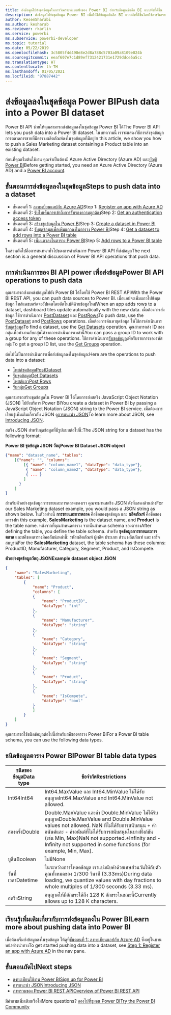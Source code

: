```yaml
---
title: ส่งข้อมูลไปยังชุดข้อมูลในการวิเคราะห์แบบฝังของ Power BI สำหรับข้อมูลเชิงลึก BI แบบฝังที่ดีขึ้น
description: ส่งข้อมูลไปยังชุดข้อมูล Power BI เพื่อให้ได้ข้อมูลเชิงลึก BI แบบฝังที่ดีขึ้นโดยใช้การวิเคราะห์แบบฝังตัวของ Power BI
author: KesemSharabi
ms.author: kesharab
ms.reviewer: rkarlin
ms.service: powerbi
ms.subservice: powerbi-developer
ms.topic: tutorial
ms.date: 05/22/2019
ms.openlocfilehash: 3c5805f4d498e8e2d8a788c5703a09a8109e024b
ms.sourcegitcommit: eeaf607e7c1d89ef7312421731e1729ddce5a5cc
ms.translationtype: HT
ms.contentlocale: th-TH
ms.lasthandoff: 01/05/2021
ms.locfileid: "97887442"
---
```

# <a name="push-data-into-a-power-bi-dataset"></a><span data-ttu-id="9577a-104">ส่งข้อมูลลงในชุดข้อมูล Power BI</span><span class="sxs-lookup"><span data-stu-id="9577a-104">Push data into a Power BI dataset</span></span>

<span data-ttu-id="9577a-105">Power BI API ช่วยให้คุณสามารถส่งข้อมูลลงในชุดข้อมูล Power BI ได้</span><span class="sxs-lookup"><span data-stu-id="9577a-105">The Power BI API lets you push data into a Power BI dataset.</span></span> <span data-ttu-id="9577a-106">ในบทความนี้ เราจะแสดงวิธีการส่งชุดข้อมูลการตลาดการขายที่มีตารางผลิตภัณฑ์ลงในชุดข้อมูลที่มีอยู่</span><span class="sxs-lookup"><span data-stu-id="9577a-106">In this article, we show you how to push a Sales Marketing dataset containing a Product table into an existing dataset.</span></span>

<span data-ttu-id="9577a-107">ก่อนที่คุณเริ่มต้นใช้งาน คุณจำเป็นต้องมี Azure Active Directory (Azure AD) และ[บัญชี Power BI](../embedded/create-an-azure-active-directory-tenant.md)</span><span class="sxs-lookup"><span data-stu-id="9577a-107">Before getting started, you need an Azure Active Directory (Azure AD) and a [Power BI account](../embedded/create-an-azure-active-directory-tenant.md).</span></span>

## <a name="steps-to-push-data-into-a-dataset"></a><span data-ttu-id="9577a-108">ขั้นตอนการส่งข้อมูลลงในชุดข้อมูล</span><span class="sxs-lookup"><span data-stu-id="9577a-108">Steps to push data into a dataset</span></span>

* <span data-ttu-id="9577a-109">ขั้นตอนที่ 1: [ลงทะเบียนแอปกับ Azure AD](../embedded/register-app.md)</span><span class="sxs-lookup"><span data-stu-id="9577a-109">Step 1: [Register an app with Azure AD](../embedded/register-app.md)</span></span>
* <span data-ttu-id="9577a-110">ขั้นตอนที่ 2: [รับโทเค็นการเข้าถึงการรับรองความถูกต้อง](walkthrough-push-data-get-token.md)</span><span class="sxs-lookup"><span data-stu-id="9577a-110">Step 2: [Get an authentication access token](walkthrough-push-data-get-token.md)</span></span>
* <span data-ttu-id="9577a-111">ขั้นตอนที่ 3: [สร้างชุดข้อมูลใน Power BI](walkthrough-push-data-create-dataset.md)</span><span class="sxs-lookup"><span data-stu-id="9577a-111">Step 3: [Create a dataset in Power BI](walkthrough-push-data-create-dataset.md)</span></span>
* <span data-ttu-id="9577a-112">ขั้นตอนที่ 4: [รับชุดข้อมูลเพื่อเพิ่มแถวลงในตาราง Power BI](walkthrough-push-data-get-datasets.md)</span><span class="sxs-lookup"><span data-stu-id="9577a-112">Step 4: [Get a dataset to add rows into a Power BI table](walkthrough-push-data-get-datasets.md)</span></span>
* <span data-ttu-id="9577a-113">ขั้นตอนที่ 5: [เพิ่มแถวลงในตาราง Power BI](walkthrough-push-data-add-rows.md)</span><span class="sxs-lookup"><span data-stu-id="9577a-113">Step 5: [Add rows to a Power BI table](walkthrough-push-data-add-rows.md)</span></span>

<span data-ttu-id="9577a-114">ในส่วนถัดไปคือการสนทนาทั่วไปของการดำเนินการ Power BI API ที่ส่งข้อมูล</span><span class="sxs-lookup"><span data-stu-id="9577a-114">The next section is a general discussion of Power BI API operations that push data.</span></span>

## <a name="power-bi-api-operations-to-push-data"></a><span data-ttu-id="9577a-115">การดำเนินการของ BI API power เพื่อส่งข้อมูล</span><span class="sxs-lookup"><span data-stu-id="9577a-115">Power BI API operations to push data</span></span>

<span data-ttu-id="9577a-116">คุณสามารถส่งแหล่งข้อมูลไปยัง Power BI ได้โดยใช้ Power BI REST API</span><span class="sxs-lookup"><span data-stu-id="9577a-116">With the Power BI REST API, you can push data sources to Power BI.</span></span> <span data-ttu-id="9577a-117">เมื่อแอปจะเพิ่มแถวไปยังชุดข้อมูล ไทล์แดชบอร์ดจะอัปเดตโดยอัตโนมัติด้วยข้อมูลใหม่</span><span class="sxs-lookup"><span data-stu-id="9577a-117">When an app adds rows to a dataset, dashboard tiles update automatically with the new data.</span></span> <span data-ttu-id="9577a-118">เมื่อต้องการส่งข้อมูล ใช้การดำเนินการ [PostDataset](/rest/api/power-bi/pushdatasets/datasets_postdataset) และ [PostRows](/rest/api/power-bi/pushdatasets/datasets_postrows)</span><span class="sxs-lookup"><span data-stu-id="9577a-118">To push data, use the [PostDataset](/rest/api/power-bi/pushdatasets/datasets_postdataset) and [PostRows](/rest/api/power-bi/pushdatasets/datasets_postrows) operations.</span></span> <span data-ttu-id="9577a-119">เมื่อต้องการค้นหาชุดข้อมูล ให้ใช้การดำเนินการ[รับชุดข้อมูล](/rest/api/power-bi/datasets/getdatasets)</span><span class="sxs-lookup"><span data-stu-id="9577a-119">To find a dataset, use the [Get Datasets](/rest/api/power-bi/datasets/getdatasets) operation.</span></span> <span data-ttu-id="9577a-120">คุณสามารถส่ง ID ของกลุ่มเพื่อทำงานกับกลุ่มได้จากการดำเนินการเหล่านี้</span><span class="sxs-lookup"><span data-stu-id="9577a-120">You can pass a group ID to work with a group for any of these operations.</span></span> <span data-ttu-id="9577a-121">ใช้การดำเนินการ[รับชุดข้อมูล](/rest/api/power-bi/groups/getgroups)เพื่อรับรายการของรหัสกลุ่ม</span><span class="sxs-lookup"><span data-stu-id="9577a-121">To get a group ID list, use the [Get Groups](/rest/api/power-bi/groups/getgroups) operation.</span></span>

<span data-ttu-id="9577a-122">ต่อไปนี้เป็นการดำเนินการเพื่อส่งข้อมูลลงในชุดข้อมูล:</span><span class="sxs-lookup"><span data-stu-id="9577a-122">Here are the operations to push data into a dataset:</span></span>

* [<span data-ttu-id="9577a-123">โพสต์ชุดข้อมูล</span><span class="sxs-lookup"><span data-stu-id="9577a-123">PostDataset</span></span>](/rest/api/power-bi/pushdatasets/datasets_postdataset)
* [<span data-ttu-id="9577a-124">รับชุดข้อมูล</span><span class="sxs-lookup"><span data-stu-id="9577a-124">Get Datasets</span></span>](/rest/api/power-bi/datasets/getdatasets)
* [<span data-ttu-id="9577a-125">โพสต์แถว</span><span class="sxs-lookup"><span data-stu-id="9577a-125">Post Rows</span></span>](/rest/api/power-bi/pushdatasets/datasets_postrows)
* [<span data-ttu-id="9577a-126">รับกลุ่ม</span><span class="sxs-lookup"><span data-stu-id="9577a-126">Get Groups</span></span>](/rest/api/power-bi/groups/getgroups)

<span data-ttu-id="9577a-127">คุณสามารถสร้างชุดข้อมูลใน Power BI ได้โดยการส่งสตริง JavaScript Object Notation (JSON) ไปยังบริการ Power BI</span><span class="sxs-lookup"><span data-stu-id="9577a-127">You create a dataset in Power BI by passing a JavaScript Object Notation (JSON) string to the Power BI service.</span></span> <span data-ttu-id="9577a-128">เมื่อต้องการเรียนรู้เพิ่มเติมเกี่ยวกับ JSON ดู[การแนะนำ JSON](https://json.org/)</span><span class="sxs-lookup"><span data-stu-id="9577a-128">To learn more about JSON, see [Introducing JSON](https://json.org/).</span></span>

<span data-ttu-id="9577a-129">สตริง JSON สำหรับชุดข้อมูลที่มีรูปแบบต่อไปนี้:</span><span class="sxs-lookup"><span data-stu-id="9577a-129">The JSON string for a dataset has the following format:</span></span>

<span data-ttu-id="9577a-130">**Power BI ชุดข้อมูล JSON วัตถุ**</span><span class="sxs-lookup"><span data-stu-id="9577a-130">**Power BI Dataset JSON object**</span></span>

```json
{"name": "dataset_name", "tables":
    [{"name": "", "columns":
        [{ "name": "column_name1", "dataType": "data_type"},
         { "name": "column_name2", "dataType": "data_type"},
         { ... }
        ]
      }
    ]
}
```

<span data-ttu-id="9577a-131">สำหรับตัวอย่างชุดข้อมูลการขายและการตลาดของเรา คุณจะผ่านสตริง JSON ดังที่แสดงด้านล่าง</span><span class="sxs-lookup"><span data-stu-id="9577a-131">For our Sales Marketing dataset example, you would pass a JSON string as shown below.</span></span> <span data-ttu-id="9577a-132">ในตัวอย่างนี้ **การขายและการตลาด** คือชื่อของชุดข้อมูล และ **ผลิตภัณฑ์** คือชื่อของตาราง</span><span class="sxs-lookup"><span data-stu-id="9577a-132">In this example, **SalesMarketing** is the dataset name, and **Product** is the table name.</span></span> <span data-ttu-id="9577a-133">หลังจากที่คุณกำหนดตาราง จากนั้นกำหนด schema ของตาราง</span><span class="sxs-lookup"><span data-stu-id="9577a-133">After defining the table, you define the table schema.</span></span> <span data-ttu-id="9577a-134">สำหรับ **ชุดข้อมูลการขายและการตลาด** และสคีของตารางมีคอลัมน์เหล่านี้: รหัสผลิตภัณฑ์ ผู้ผลิต ประเภท ส่วน ผลิตภัณฑ์ และ เสร็จสมบูรณ์</span><span class="sxs-lookup"><span data-stu-id="9577a-134">For the **SalesMarketing** dataset, the table schema has these columns: ProductID, Manufacturer, Category, Segment, Product, and IsCompete.</span></span>

<span data-ttu-id="9577a-135">**ตัวอย่างชุดข้อมูลวัตถุ JSON**</span><span class="sxs-lookup"><span data-stu-id="9577a-135">**Example dataset object JSON**</span></span>

```json
{
    "name": "SalesMarketing",
    "tables": [
        {
            "name": "Product",
            "columns": [
            {
                "name": "ProductID",
                "dataType": "int"
            },
            {
                "name": "Manufacturer",
                "dataType": "string"
            },
            {
                "name": "Category",
                "dataType": "string"
            },
            {
                "name": "Segment",
                "dataType": "string"
            },
            {
                "name": "Product",
                "dataType": "string"
            },
            {
                "name": "IsCompete",
                "dataType": "bool"
            }
            ]
        }
    ]
}
```

<span data-ttu-id="9577a-136">คุณสามารถใช้ชนิดข้อมูลต่อไปนี้สำหรับสคีของตาราง Power BI</span><span class="sxs-lookup"><span data-stu-id="9577a-136">For a Power BI table schema, you can use the following data types.</span></span>

## <a name="power-bi-table-data-types"></a><span data-ttu-id="9577a-137">ชนิดข้อมูลตาราง Power BI</span><span class="sxs-lookup"><span data-stu-id="9577a-137">Power BI table data types</span></span>

| <span data-ttu-id="9577a-138">**ชนิดของข้อมูล**</span><span class="sxs-lookup"><span data-stu-id="9577a-138">**Data type**</span></span> | <span data-ttu-id="9577a-139">**ข้อจำกัด**</span><span class="sxs-lookup"><span data-stu-id="9577a-139">**Restrictions**</span></span> |
| --- | --- |
| <span data-ttu-id="9577a-140">Int64</span><span class="sxs-lookup"><span data-stu-id="9577a-140">Int64</span></span> |<span data-ttu-id="9577a-141">Int64.MaxValue และ Int64.MinValue ไม่ได้รับอนุญาต</span><span class="sxs-lookup"><span data-stu-id="9577a-141">Int64.MaxValue and Int64.MinValue not allowed.</span></span> |
| <span data-ttu-id="9577a-142">สองครั้ง</span><span class="sxs-lookup"><span data-stu-id="9577a-142">Double</span></span> |<span data-ttu-id="9577a-143">Double.MaxValue และค่า Double.MinValue ไม่ได้รับอนุญาต</span><span class="sxs-lookup"><span data-stu-id="9577a-143">Double.MaxValue and Double.MinValue values not allowed.</span></span> <span data-ttu-id="9577a-144">NaN ที่ไม่ได้รับการสนับสนุน + ค่าอนันต์และ - ค่าอนันต์ที่ไม่ได้รับการสนับสนุนในบางฟังก์ชัน (เช่น  Min, Max)</span><span class="sxs-lookup"><span data-stu-id="9577a-144">NaN not supported.+Infinity and -Infinity not supported in some functions (for example, Min, Max).</span></span> |
| <span data-ttu-id="9577a-145">บูลีน</span><span class="sxs-lookup"><span data-stu-id="9577a-145">Boolean</span></span> |<span data-ttu-id="9577a-146">ไม่มี</span><span class="sxs-lookup"><span data-stu-id="9577a-146">None</span></span> |
| <span data-ttu-id="9577a-147">วันที่เวลา</span><span class="sxs-lookup"><span data-stu-id="9577a-147">Datetime</span></span> |<span data-ttu-id="9577a-148">ในระหว่างการโหลดข้อมูล เราแบ่งนับค่าด้วยเศษส่วนวันให้กับตัวคูณทั้งหมดของ 1/300 วินาที (3.33ms)</span><span class="sxs-lookup"><span data-stu-id="9577a-148">During data loading, we quantize values with day fractions to whole multiples of 1/300 seconds (3.33 ms).</span></span> |
| <span data-ttu-id="9577a-149">สตริง</span><span class="sxs-lookup"><span data-stu-id="9577a-149">String</span></span> |<span data-ttu-id="9577a-150">อนุญาตให้มีอักขระได้ถึง 128 K อักขระในขณะนี้</span><span class="sxs-lookup"><span data-stu-id="9577a-150">Currently allows up to 128 K characters.</span></span> |

## <a name="learn-more-about-pushing-data-into-power-bi"></a><span data-ttu-id="9577a-151">เรียนรู้เพิ่มเติมเกี่ยวกับการส่งข้อมูลลงใน Power BI</span><span class="sxs-lookup"><span data-stu-id="9577a-151">Learn more about pushing data into Power BI</span></span>

<span data-ttu-id="9577a-152">เมื่อต้องเริ่มส่งข้อมูลลงในชุดข้อมูล ให้ดูที่[ขั้นตอนที่ 1: ลงทะเบียนแอปกับ Azure AD](../embedded/register-app.md) ซึ่งอยู่ในบานหน้าต่างนำทาง</span><span class="sxs-lookup"><span data-stu-id="9577a-152">To get started pushing data into a dataset, see [Step 1: Register an app with Azure AD](../embedded/register-app.md) in the nav pane.</span></span>

## <a name="next-steps"></a><span data-ttu-id="9577a-153">ขั้นตอนถัดไป</span><span class="sxs-lookup"><span data-stu-id="9577a-153">Next steps</span></span>

* [<span data-ttu-id="9577a-154">ลงทะเบียนใช้งาน Power BI</span><span class="sxs-lookup"><span data-stu-id="9577a-154">Sign up for Power BI</span></span>](../embedded/create-an-azure-active-directory-tenant.md)  
* [<span data-ttu-id="9577a-155">การแนะนำ JSON</span><span class="sxs-lookup"><span data-stu-id="9577a-155">Introducing JSON</span></span>](https://json.org/)  
* [<span data-ttu-id="9577a-156">ภาพรวมของ Power BI REST API</span><span class="sxs-lookup"><span data-stu-id="9577a-156">Overview of Power BI REST API</span></span>](overview-of-power-bi-rest-api.md)  

<span data-ttu-id="9577a-157">มีคำถามเพิ่มเติมหรือไม่</span><span class="sxs-lookup"><span data-stu-id="9577a-157">More questions?</span></span> [<span data-ttu-id="9577a-158">ลองไปที่ชุมชน Power BI</span><span class="sxs-lookup"><span data-stu-id="9577a-158">Try the Power BI Community</span></span>](https://community.powerbi.com/)